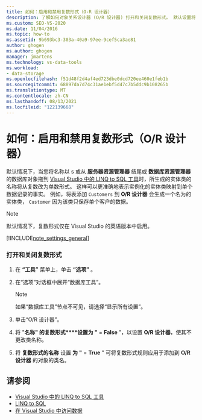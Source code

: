 ```yaml
---
title: 如何：启用和禁用复数形式（O-R 设计器）
description: 了解如何对象关系设计器 (O/R 设计器) 打开和关闭复数形式。 默认设置将复数名称转换为单数形式。
ms.custom: SEO-VS-2020
ms.date: 11/04/2016
ms.topic: how-to
ms.assetid: 9b693bc3-303a-40a9-97ee-9cef5ca3ae81
author: ghogen
ms.author: ghogen
manager: jmartens
ms.technology: vs-data-tools
ms.workload:
- data-storage
ms.openlocfilehash: f51d48f2d4af4ed723dbe0dcd720ee460e1feb1b
ms.sourcegitcommit: 68897da7d74c31ae1ebf5d47c7b5ddc9b108265b
ms.translationtype: MT
ms.contentlocale: zh-CN
ms.lasthandoff: 08/13/2021
ms.locfileid: "122139668"
---
```

# <a name="how-to-turn-pluralization-on-and-off-or-designer"></a>如何：启用和禁用复数形式（O/R 设计器）
默认情况下，当您将名称以 s 或从 **服务器资源管理器** 结尾或 **数据库资源管理器** 的数据库对象拖到 [Visual Studio 中的 LINQ to SQL 工具](../data-tools/linq-to-sql-tools-in-visual-studio2.md)时，所生成的实体类的名称将从复数改为单数形式。 这样可以更准确地表示实例化的实体类映射到单个数据记录的事实。 例如，将表添加 `Customers` 到 **O/R 设计器** 会生成一个名为的实体类， `Customer` 因为该类只保存单个客户的数据。

> [!NOTE]
> 默认情况下，复数形式仅在 Visual Studio 的英语版本中启用。

[!INCLUDE[note_settings_general](../data-tools/includes/note_settings_general_md.md)]

### <a name="to-turn-pluralization-on-and-off"></a>打开和关闭复数形式

1. 在 **“工具”** 菜单上，单击 **“选项”** 。

2. 在“选项”对话框中展开“数据库工具”。

    > [!NOTE]
    > 如果“数据库工具”节点不可见，请选择“显示所有设置”。

3. 单击“O/R 设计器”。

4. 将 "**名称" 的复数形式****设置为 "**  =  **False** "，以设置 **O/R 设计器**，使其不更改类名称。

5. 将 **复数形式的名称** 设置 **为 "**  =  **True** " 可将复数形式规则应用于添加到 **O/R 设计器** 的对象的类名。

## <a name="see-also"></a>请参阅

- [Visual Studio 中的 LINQ to SQL 工具](../data-tools/linq-to-sql-tools-in-visual-studio2.md)
- [LINQ to SQL](/dotnet/framework/data/adonet/sql/linq/index)
- [在 Visual Studio 中访问数据](../data-tools/accessing-data-in-visual-studio.md)
